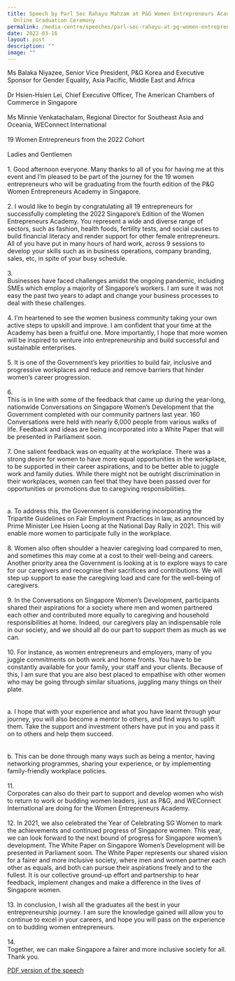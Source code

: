 ```yaml
---
title: Speech by Parl Sec Rahayu Mahzam at P&G Women Entrepreneurs Academy
  Online Graduation Ceremony
permalink: /media-centre/speeches/parl-sec-rahayu-at-pg-women-entrepreneurs-academy-online-graduation-ceremony/
date: 2022-03-16
layout: post
description: ""
image: ""
---
```

Ms Balaka Niyazee, Senior Vice President, P&amp;G Korea and Executive Sponsor for Gender Equality, Asia Pacific, Middle East and Africa<br>
<br>
Dr Hsien-Hsien Lei, Chief Executive Officer, The American Chambers of Commerce in Singapore<br>
<br>
Ms Minnie Venkatachalam, Regional Director for Southeast Asia and Oceania, WEConnect International<br>
<br>
19 Women Entrepreneurs from the 2022 Cohort<br>
<br>
Ladies and Gentlemen&nbsp;<br>
<br>
1.<span style="white-space: pre;">		</span>Good afternoon everyone. Many thanks to all of you for having me at this event and I’m pleased to be part of the journey for the 19 women entrepreneurs who will be graduating from the fourth edition of the P&amp;G Women Entrepreneurs Academy in Singapore.&nbsp;<br>
<br>
2.<span style="white-space: pre;">		</span>I would like to begin by congratulating all 19 entrepreneurs for successfully completing the 2022 Singapore’s Edition of the Women Entrepreneurs Academy. You represent a wide and diverse range of sectors, such as fashion, health foods, fertility tests, and social causes to build financial literacy and render support for other female entrepreneurs.&nbsp; All of you have put in many hours of hard work, across 9 sessions to develop your skills such as in business operations, company branding, sales, etc, in spite of your busy schedule.&nbsp;<br>
<br>
3.<span style="white-space: pre;">		</span>Businesses have faced challenges amidst the ongoing pandemic, including SMEs which employ a majority of Singapore’s workers. I am sure it was not easy the past two years to adapt and change your business processes to deal with these challenges.&nbsp;<br>
<br>
4.<span style="white-space: pre;">		</span>I’m heartened to see the women business community taking your own active steps to upskill and improve. I am confident that your time at the Academy has been a fruitful one. More importantly, I hope that more women will be inspired to venture into entrepreneurship and build successful and sustainable enterprises.&nbsp;<br>
<br>
5.<span style="white-space: pre;">		</span>It is one of the Government’s key priorities to build fair, inclusive and progressive workplaces and reduce and remove barriers that hinder women’s career progression.&nbsp;<br>
<br>
6.<span style="white-space: pre;">		</span>This is in line with some of the feedback that came up during the year-long, nationwide Conversations on Singapore Women’s Development that the Government completed with our community partners last year. 160 Conversations were held with nearly 6,000 people from various walks of life. Feedback and ideas are being incorporated into a White Paper that will be presented in Parliament soon.<br>
<br>
7.<span style="white-space: pre;">		</span>One salient feedback was on equality at the workplace. There was a strong desire for women to have more equal opportunities in the workplace, to be supported in their career aspirations, and to be better able to juggle work and family duties. While there might not be outright discrimination in their workplaces, women can feel that they have been passed over for opportunities or promotions due to caregiving responsibilities.<br>
<br>
<span style="white-space: pre;">		</span>a.<span style="white-space: pre;">	</span>To address this, the Government is considering incorporating the Tripartite Guidelines on Fair Employment Practices in law, as announced by Prime Minister Lee Hsien Loong at the National Day Rally in 2021. This will enable more women to participate fully in the workplace.&nbsp;<br>
<br>
8.<span style="white-space: pre;">		</span>Women also often shoulder a heavier caregiving load compared to men, and sometimes this may come at a cost to their well-being and careers. Another priority area the Government is looking at is to explore ways to care for our caregivers and recognise their sacrifices and contributions. We will step up support to ease the caregiving load and care for the well-being of caregivers.&nbsp;<br>
<br>
9.<span style="white-space: pre;">		</span>In the Conversations on Singapore Women’s Development, participants shared their aspirations for a society where men and women partnered each other and contributed more equally to caregiving and household responsibilities at home. Indeed, our caregivers play an indispensable role in our society, and we should all do our part to support them as much as we can.&nbsp;<br>
<br>
10.<span style="white-space: pre;">		</span>For instance, as women entrepreneurs and employers, many of you juggle commitments on both work and home fronts. You have to be constantly available for your family, your staff and your clients. Because of this, I am sure that you are also best placed to empathise with other women who may be going through similar situations, juggling many things on their plate.&nbsp;<br>
<br>
<span style="white-space: pre;">		</span>a.<span style="white-space: pre;">	</span>I hope that with your experience and what you have learnt through your journey, you will also become a mentor to others, and find ways to uplift them. Take the support and investment others have put in you and pass it on to others and help them succeed.&nbsp;<br>
<br>
<span style="white-space: pre;">		</span>b.<span style="white-space: pre;">	</span>This can be done through many ways such as being a mentor, having networking programmes, sharing your experience, or by implementing family-friendly workplace policies.&nbsp;<br>
<br>
11.<span style="white-space: pre;">		</span>Corporates can also do their part to support and develop women who wish to return to work or budding women leaders, just as P&amp;G, and WEConnect International are doing for the Women Entrepreneurs Academy.&nbsp;<br>
<br>
12.<span style="white-space: pre;">		</span>In 2021, we also celebrated the Year of Celebrating SG Women to mark the achievements and continued progress of Singapore women. This year, we can look forward to the next bound of progress for Singapore women’s development. The White Paper on Singapore Women’s Development will be presented in Parliament soon. The White Paper represents our shared vision for a fairer and more inclusive society, where men and women partner each other as equals, and both can pursue their aspirations freely and to the fullest. It is our collective ground-up effort and partnership to hear feedback, implement changes and make a difference in the lives of Singapore women.&nbsp; &nbsp;<br>
<br>
13.<span style="white-space: pre;">		</span>In conclusion, I wish all the graduates all the best in your entrepreneurship journey. I am sure the knowledge gained will allow you to continue to excel in your careers, and hope you will pass on the experience on to budding women entrepreneurs.<br>
<br>
14.<span style="white-space: pre;">		</span>Together, we can make Singapore a fairer and more inclusive society for all. Thank you.&nbsp;<br>

[PDF version of the speech](/files/Speeches%202022/speech%20by%20parl%20sec%20at%20virtual%20graduation%20ceremony%20of%20women%20entrepreneurs%20academy%2016%20mar.pdf)
